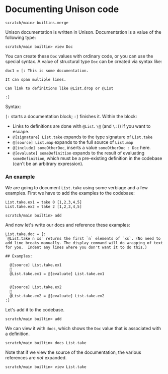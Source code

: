 # Documenting Unison code

```ucm:hide
scratch/main> builtins.merge
```

Unison documentation is written in Unison. Documentation is a value of the following type:

```ucm
scratch/main builtin> view Doc
```

You can create these `Doc` values with ordinary code, or you can use the special syntax. A value of structural type `Doc` can be created via syntax like:

```unison
doc1 = [: This is some documentation.

It can span multiple lines.

Can link to definitions like @List.drop or @List

:]
```

Syntax:

`[:` starts a documentation block; `:]` finishes it. Within the block:

* Links to definitions are done with `@List`. `\@` (and `\:]`) if you want to escape.
* `@[signature] List.take` expands to the type signature of `List.take`
* `@[source] List.map` expands to the full source of `List.map`
* `@[include] someOtherDoc`, inserts a value `someOtherDoc : Doc` here.
* `@[evaluate] someDefinition` expands to the result of evaluating `someDefinition`, which must be a pre-existing definition in the codebase (can't be an arbitrary expression).

### An example

We are going to document `List.take` using some verbiage and a few examples. First we have to add the examples to the codebase:

```unison
List.take.ex1 = take 0 [1,2,3,4,5]
List.take.ex2 = take 2 [1,2,3,4,5]
```

```ucm
scratch/main builtin> add
```

And now let's write our docs and reference these examples:

```unison
List.take.doc = [:
`@List.take n xs` returns the first `n` elements of `xs`. (No need to add line breaks manually. The display command will do wrapping of text for you.  Indent any lines where you don't want it to do this.)

## Examples:

  @[source] List.take.ex1
  🔽
  @List.take.ex1 = @[evaluate] List.take.ex1


  @[source] List.take.ex2
  🔽
  @List.take.ex2 = @[evaluate] List.take.ex2
:]
```

Let's add it to the codebase.

```ucm
scratch/main builtin> add
```

We can view it with `docs`, which shows the `Doc` value that is associated with a definition.

```ucm
scratch/main builtin> docs List.take
```

Note that if we view the source of the documentation, the various references are *not* expanded.

```ucm
scratch/main builtin> view List.take
```
